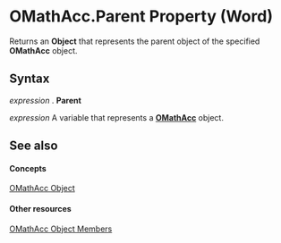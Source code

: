 
# OMathAcc.Parent Property (Word)

Returns an  **Object** that represents the parent object of the specified **OMathAcc** object.


## Syntax

 _expression_ . **Parent**

 _expression_ A variable that represents a **[OMathAcc](9458cc50-5764-8b1a-9939-56bf5118c9ce.md)** object.


## See also


#### Concepts


[OMathAcc Object](9458cc50-5764-8b1a-9939-56bf5118c9ce.md)
#### Other resources


[OMathAcc Object Members](9f25d5ad-71ce-e67a-5c98-d7e34104fb95.md)
